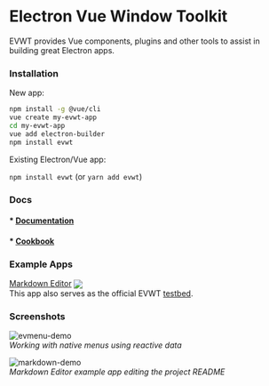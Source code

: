 # Electron Vue Window Toolkit 
EVWT provides Vue components, plugins and other tools to assist in building great Electron apps.

### Installation

New app:

```bash
npm install -g @vue/cli
vue create my-evwt-app
cd my-evwt-app
vue add electron-builder
npm install evwt
```

Existing Electron/Vue app:

`npm install evwt` (or `yarn add evwt`)

### Docs

#### * [Documentation](https://evwt.net/)

#### * [Cookbook](https://github.com/evwt/evwt/blob/master/CookBook.md)

### Example Apps

[Markdown Editor](https://github.com/evwt/evwt-example-markdown-editor) 
<a href="https://travis-ci.org/evwt/evwt-example-markdown-editor"><img src="https://travis-ci.org/evwt/evwt-example-markdown-editor.svg?branch=master" valign="middle"></a>
<br> This app also serves as the official EVWT [testbed](https://github.com/evwt/evwt-example-markdown-editor/tree/master/test). 

### Screenshots

![evmenu-demo](https://user-images.githubusercontent.com/611996/89112631-2654df00-d42b-11ea-8f7a-eec2c9ab4e83.gif)
<br>
<i>Working with native menus using reactive data</i>

![markdown-demo](https://user-images.githubusercontent.com/611996/89716173-77eff300-d970-11ea-8119-e736a6b5671a.png)
<br>
<i>Markdown Editor example app editing the project README</i>

